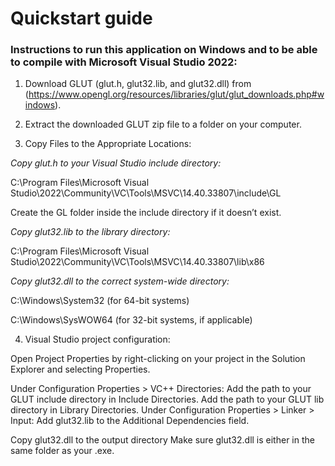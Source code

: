 
# Quickstart guide

### Instructions to run this application on Windows and to be able to compile with Microsoft Visual Studio 2022:

1) Download GLUT (glut.h, glut32.lib, and glut32.dll) from (https://www.opengl.org/resources/libraries/glut/glut_downloads.php#windows).

2) Extract the downloaded GLUT zip file to a folder on your computer.

3) Copy Files to the Appropriate Locations:

  *Copy glut.h to your Visual Studio include directory:*

  C:\Program Files\Microsoft Visual Studio\2022\Community\VC\Tools\MSVC\14.40.33807\include\GL

  Create the GL folder inside the include directory if it doesn’t exist.

  *Copy glut32.lib to the library directory:*

  C:\Program Files\Microsoft Visual Studio\2022\Community\VC\Tools\MSVC\14.40.33807\lib\x86

  *Copy glut32.dll to the correct system-wide directory:*

  C:\Windows\System32 (for 64-bit systems)

  C:\Windows\SysWOW64 (for 32-bit systems, if applicable)

4. Visual Studio project configuration:

  Open Project Properties by right-clicking on your project in the Solution Explorer and selecting Properties. 

  Under Configuration Properties > VC++ Directories: Add the path to your GLUT include directory in Include Directories. Add the path to your GLUT lib directory in Library Directories. Under Configuration     Properties > Linker > Input: Add glut32.lib to the Additional Dependencies field.

  Copy glut32.dll to the output directory Make sure glut32.dll is either in the same folder as your .exe.

